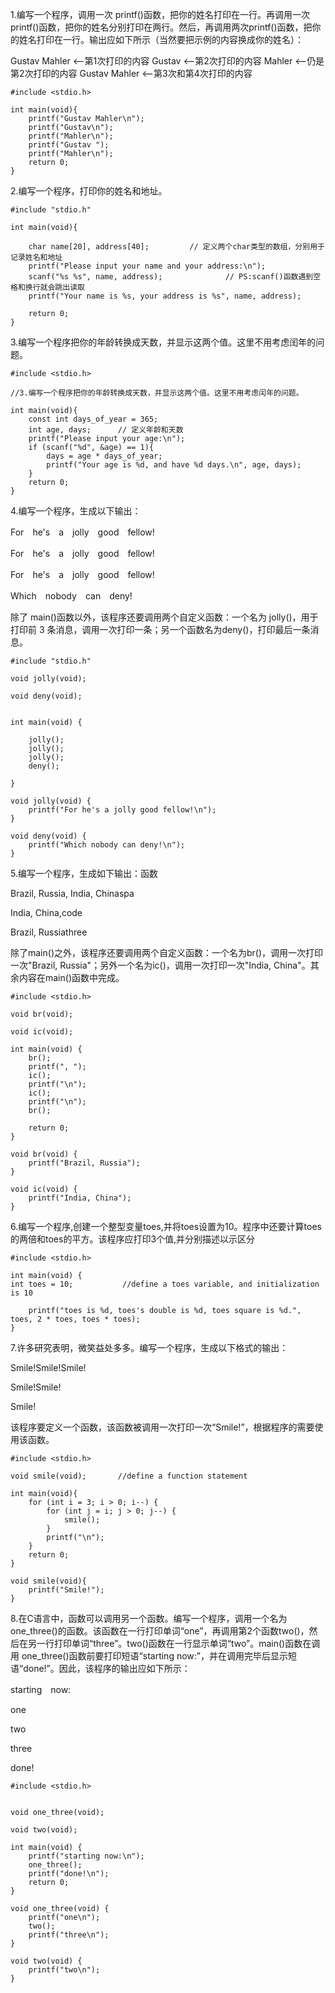 1.编写一个程序，调用一次 printf()函数，把你的姓名打印在一行。再调用一次 printf()函数，把你的姓名分别打印在两行。然后，再调用两次printf()函数，把你的姓名打印在一行。输出应如下所示（当然要把示例的内容换成你的姓名）：

Gustav Mahler       <--第1次打印的内容
Gustav              <--第2次打印的内容
Mahler              <--仍是第2次打印的内容
Gustav Mahler       <--第3次和第4次打印的内容

```
#include <stdio.h>

int main(void){
    printf("Gustav Mahler\n");
    printf("Gustav\n");
    printf("Mahler\n");
    printf("Gustav ");
    printf("Mahler\n");
    return 0;
}
```
2.编写一个程序，打印你的姓名和地址。
```
#include "stdio.h"

int main(void){

    char name[20], address[40];         // 定义两个char类型的数组，分别用于记录姓名和地址
    printf("Please input your name and your address:\n");
    scanf("%s %s", name, address);              // PS:scanf()函数遇到空格和换行就会跳出读取
    printf("Your name is %s, your address is %s", name, address);

    return 0;
}
```

3.编写一个程序把你的年龄转换成天数，并显示这两个值。这里不用考虑闰年的问题。
```
#include <stdio.h>

//3.编写一个程序把你的年龄转换成天数，并显示这两个值。这里不用考虑闰年的问题。

int main(void){
    const int days_of_year = 365;
    int age, days;      // 定义年龄和天数
    printf("Please input your age:\n");
    if (scanf("%d", &age) == 1){
        days = age * days_of_year;
        printf("Your age is %d, and have %d days.\n", age, days);
    }
    return 0;
}
```
4.编写一个程序，生成以下输出：

For　he's　a　jolly　good　fellow!

For　he's　a　jolly　good　fellow!

For　he's　a　jolly　good　fellow!

Which　nobody　can　deny!

除了 main()函数以外，该程序还要调用两个自定义函数：一个名为 jolly()，用于打印前 3 条消息，调用一次打印一条；另一个函数名为deny()，打印最后一条消息。

```
#include "stdio.h"

void jolly(void);

void deny(void);


int main(void) {

    jolly();
    jolly();
    jolly();
    deny();

}

void jolly(void) {
    printf("For he's a jolly good fellow!\n");
}

void deny(void) {
    printf("Which nobody can deny!\n");
}
```
5.编写一个程序，生成如下输出：函数

Brazil, Russia, India, Chinaspa

India, China,code

Brazil, Russiathree

除了main()之外，该程序还要调用两个自定义函数：一个名为br()，调用一次打印一次"Brazil, Russia"；另外一个名为ic()，调用一次打印一次"India, China"。其余内容在main()函数中完成。

```
#include <stdio.h>

void br(void);

void ic(void);

int main(void) {
    br();
    printf(", ");
    ic();
    printf("\n");
    ic();
    printf("\n");
    br();

    return 0;
}

void br(void) {
    printf("Brazil, Russia");
}

void ic(void) {
    printf("India, China");
}
```
6.编写一个程序,创建一个整型变量toes,并将toes设置为10。程序中还要计算toes的两倍和toes的平方。该程序应打印3个值,并分别描述以示区分
```
#include <stdio.h>

int main(void) {
int toes = 10;           //define a toes variable, and initialization is 10

    printf("toes is %d, toes's double is %d, toes square is %d.", toes, 2 * toes, toes * toes);
}
```

7.许多研究表明，微笑益处多多。编写一个程序，生成以下格式的输出：

Smile!Smile!Smile!

Smile!Smile!

Smile!

该程序要定义一个函数，该函数被调用一次打印一次“Smile!”，根据程序的需要使用该函数。

```
#include <stdio.h>

void smile(void);       //define a function statement

int main(void){
    for (int i = 3; i > 0; i--) {
        for (int j = i; j > 0; j--) {
            smile();
        }
        printf("\n");
    }
    return 0;
}

void smile(void){
    printf("Smile!");
}
```

8.在C语言中，函数可以调用另一个函数。编写一个程序，调用一个名为one_three()的函数。该函数在一行打印单词“one”，再调用第2个函数two()，然后在另一行打印单词“three”。two()函数在一行显示单词“two”。main()函数在调用 one_three()函数前要打印短语“starting now:”，并在调用完毕后显示短语“done!”。因此，该程序的输出应如下所示：

starting　now:

one

two

three

done!

```
#include <stdio.h>


void one_three(void);

void two(void);

int main(void) {
    printf("starting now:\n");
    one_three();
    printf("done!\n");
    return 0;
}

void one_three(void) {
    printf("one\n");
    two();
    printf("three\n");
}

void two(void) {
    printf("two\n");
}
```
